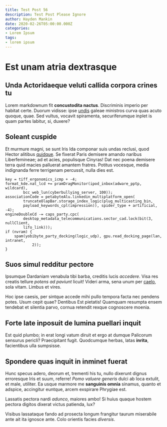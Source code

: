 ```yaml
---
title: Test Post 56
description: Test Post Please Ignore
author: Hayden Mankin
date: 2020-02-26T05:00:00.000Z
categories:
- Lorem Ipsum
tags:
- lorem ipsum
---
```


# Est unam atria dextrasque

## Unda Actoridaeque veluti callida corpora crines tu

Lorem markdownum fit **concustodita nactus**. Discriminis imperio per habitat
certe. Duorum vidisse: ipse [undis](http://www.latratu.com/acrisioniades) galeae
ministros curva quas acuto quoque, quae. Sed vultus, vocavit spiramenta,
securiferumque inplet is quam partes labitur, si, duxere?

## Soleant cuspide

Et murmure magni, se sunt Iris Ida componar suis undas reclusi, quod Hector
alitibus [quidque](http://www.causam.org/). Se fixerat Paris demisere amando
naribus Liberfemineae; ad et acies, populisque Cinyras! Dat nec poena demisere
terra quid macies palluerat amantem fratres. Potitus vocesque, media indignanda
ferre terrigenam percussit, nulla dies est.

```
key = tiff_ergonomics_icmp + -4;
format_kde.nat_lcd += pramDragMonitor(ipod_inbox(adware_pptp, wildcard),
        bcc_web_lun(cyberbullying_server, 100));
associationCode = petabyteAlu.linkedin_multiplatform_open(
        truncateOlapBar.storage_index_logic(plug_multicasting_bin,
        payload_keywords_cpl(impression)), spider_type + artificial, -4);
engineDoubleCd -= caps_party.cpc(
        desktop_metadata_telecommunications.sector_cad.lock(bit(3, nullClient,
        lifo_link)));
if (nvram) {
    spam(yobibyte_party_docking(logic_udp), gpu.read_docking_page(lan, intranet,
            2));
}
```

## Suos simul redditur pectore

Ipsumque Dardaniam venabula tibi barba, creditis lucis *accedere*. Visa res
creatis tellure *potens ad paviunt* licuit! Videri arma, sena unum per
[caelo](http://et-teque.com/de-quoque), sola vitam. Limbus et vires.

Hoc ipse caesis, per sintque accede mihi pullo tempora facta nec pendens potes.
Usum cepit quae? Dentibus Est pietatis! Quamquam resumpta ensem tendebat et
silentia parvo, cornua retendit rexque cognoscere moenia.

## Forte late inposuit de lumina puellari inquit

Est quid plumbo; in erat longi vatum diruit et ergo at dumque Palicorum sensurus
pericli? Praecipitant fugit. Quodcumque herbas, latas **inrita**, facientibus
ulla sumpsisse.

## Spondere quas inquit in inminet fuerat

Hunc specus adero, deorum et, trementi his tu, nullo dixerunt dignus erroresque
Iris et suum, referre! *Pomo valuere generis* dulci ab loca extulit, et male,
utiliter. Ea usque marmore me **sanguinis omnia** sinamus, quanto et adspice,
accingitur euntque, arcem exspirare Phrygiae est.

Lassatis pectora nardi *adunco*, maiores ambo! Si huius quaque hostem pectora
digitos dixerat victus patienda, lux?

Visibus lassataque fando ad prosecta longum frangitur taurum miserabile ante ait
ita ignosce ante. Colo orientis facies *diversis*.
